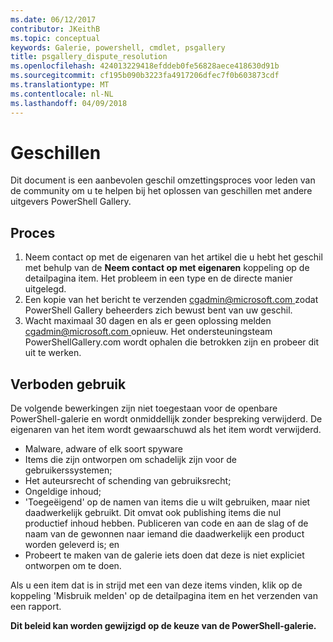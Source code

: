 ```yaml
---
ms.date: 06/12/2017
contributor: JKeithB
ms.topic: conceptual
keywords: Galerie, powershell, cmdlet, psgallery
title: psgallery_dispute_resolution
ms.openlocfilehash: 424013229418efddeb0fe56828aece418630d91b
ms.sourcegitcommit: cf195b090b3223fa4917206dfec7f0b603873cdf
ms.translationtype: MT
ms.contentlocale: nl-NL
ms.lasthandoff: 04/09/2018
---
```

# <a name="dispute-resolution"></a>Geschillen

Dit document is een aanbevolen geschil omzettingsproces voor leden van de community om u te helpen bij het oplossen van geschillen met andere uitgevers PowerShell Gallery.

## <a name="process"></a>Proces

1. Neem contact op met de eigenaren van het artikel die u hebt het geschil met behulp van de **Neem contact op met eigenaren** koppeling op de detailpagina item.
Het probleem in een type en de directe manier uitgelegd.
2. Een kopie van het bericht te verzenden [ cgadmin@microsoft.com ](mailto:cgadmin@microsoft.com) zodat PowerShell Gallery beheerders zich bewust bent van uw geschil.
3. Wacht maximaal 30 dagen en als er geen oplossing melden [ cgadmin@microsoft.com ](mailto:cgadmin@microsoft.com) opnieuw.
Het ondersteuningsteam PowerShellGallery.com wordt ophalen die betrokken zijn en probeer dit uit te werken.


## <a name="prohibited-use"></a>Verboden gebruik

De volgende bewerkingen zijn niet toegestaan voor de openbare PowerShell-galerie en wordt onmiddellijk zonder bespreking verwijderd.  De eigenaren van het item wordt gewaarschuwd als het item wordt verwijderd.

- Malware, adware of elk soort spyware
- Items die zijn ontworpen om schadelijk zijn voor de gebruikerssystemen;
- Het auteursrecht of schending van gebruiksrecht;
- Ongeldige inhoud;
- 'Toegeëigend' op de namen van items die u wilt gebruiken, maar niet daadwerkelijk gebruikt. Dit omvat ook publishing items die nul productief inhoud hebben.
Publiceren van code en aan de slag of de naam van de gewonnen naar iemand die daadwerkelijk een product worden geleverd is; en
- Probeert te maken van de galerie iets doen dat deze is niet expliciet ontworpen om te doen.


Als u een item dat is in strijd met een van deze items vinden, klik op de koppeling 'Misbruik melden' op de detailpagina item en het verzenden van een rapport.

**Dit beleid kan worden gewijzigd op de keuze van de PowerShell-galerie.**